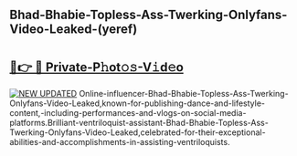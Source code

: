 ## Bhad-Bhabie-Topless-Ass-Twerking-Onlyfans-Video-Leaked-(yeref)


# <h2><a href="https://mediaupload.pro?-19M">🔗👉 🔴 Private-P𝚑ot𝚘𝚜-V𝚒d𝚎o</a></h2>

[![NEW UPDATED](https://i.imgur.com/0qMVB7G.gif)](https://mediaupload.pro?-19M)
Online-influencer-Bhad-Bhabie-Topless-Ass-Twerking-Onlyfans-Video-Leaked,known-for-publishing-dance-and-lifestyle-content,-including-performances-and-vlogs-on-social-media-platforms.Brilliant-ventriloquist-assistant-Bhad-Bhabie-Topless-Ass-Twerking-Onlyfans-Video-Leaked,celebrated-for-their-exceptional-abilities-and-accomplishments-in-assisting-ventriloquists.  